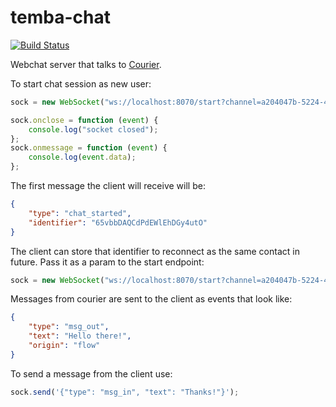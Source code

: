 # temba-chat

[![Build Status](https://github.com/nyaruka/temba-chat/workflows/CI/badge.svg)](https://github.com/nyaruka/temba-chat/actions?query=workflow%3ACI) 

Webchat server that talks to [Courier](https://github.com/nyaruka/courier/).

To start chat session as new user:

```javascript
sock = new WebSocket("ws://localhost:8070/start?channel=a204047b-5224-4b8b-a328-08a538f1b3cb");

sock.onclose = function (event) {
    console.log("socket closed");
};
sock.onmessage = function (event) {
    console.log(event.data);
};
```

The first message the client will receive will be: 

```json
{
    "type": "chat_started",
    "identifier": "65vbbDAQCdPdEWlEhDGy4utO"
}
```

The client can store that identifier to reconnect as the same contact in future. Pass it as a param to the start endpoint:

```javascript
sock = new WebSocket("ws://localhost:8070/start?channel=a204047b-5224-4b8b-a328-08a538f1b3cb&identifier=65vbbDAQCdPdEWlEhDGy4utO")
```

Messages from courier are sent to the client as events that look like:

```json
{
    "type": "msg_out",
    "text": "Hello there!",
    "origin": "flow"
}
```

To send a message from the client use:

```javascript
sock.send('{"type": "msg_in", "text": "Thanks!"}');
```
